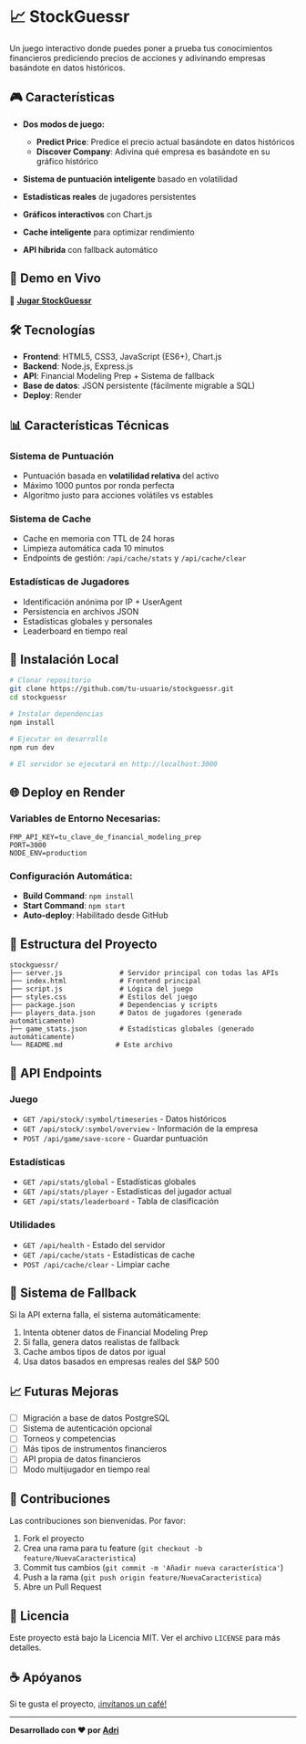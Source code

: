 # 📈 StockGuessr

Un juego interactivo donde puedes poner a prueba tus conocimientos financieros prediciendo precios de acciones y adivinando empresas basándote en datos históricos.

## 🎮 Características

- **Dos modos de juego:**
  - **Predict Price**: Predice el precio actual basándote en datos históricos
  - **Discover Company**: Adivina qué empresa es basándote en su gráfico histórico

- **Sistema de puntuación inteligente** basado en volatilidad
- **Estadísticas reales** de jugadores persistentes
- **Gráficos interactivos** con Chart.js
- **Cache inteligente** para optimizar rendimiento
- **API híbrida** con fallback automático

## 🚀 Demo en Vivo

🔗 **[Jugar StockGuessr](https://tu-app.onrender.com)**

## 🛠 Tecnologías

- **Frontend**: HTML5, CSS3, JavaScript (ES6+), Chart.js
- **Backend**: Node.js, Express.js
- **API**: Financial Modeling Prep + Sistema de fallback
- **Base de datos**: JSON persistente (fácilmente migrable a SQL)
- **Deploy**: Render

## 📊 Características Técnicas

### Sistema de Puntuación
- Puntuación basada en **volatilidad relativa** del activo
- Máximo 1000 puntos por ronda perfecta
- Algoritmo justo para acciones volátiles vs estables

### Sistema de Cache
- Cache en memoria con TTL de 24 horas
- Limpieza automática cada 10 minutos
- Endpoints de gestión: `/api/cache/stats` y `/api/cache/clear`

### Estadísticas de Jugadores
- Identificación anónima por IP + UserAgent
- Persistencia en archivos JSON
- Estadísticas globales y personales
- Leaderboard en tiempo real

## 🔧 Instalación Local

```bash
# Clonar repositorio
git clone https://github.com/tu-usuario/stockguessr.git
cd stockguessr

# Instalar dependencias
npm install

# Ejecutar en desarrollo
npm run dev

# El servidor se ejecutará en http://localhost:3000
```

## 🌐 Deploy en Render

### Variables de Entorno Necesarias:
```
FMP_API_KEY=tu_clave_de_financial_modeling_prep
PORT=3000
NODE_ENV=production
```

### Configuración Automática:
- **Build Command**: `npm install`
- **Start Command**: `npm start`
- **Auto-deploy**: Habilitado desde GitHub

## 📁 Estructura del Proyecto

```
stockguessr/
├── server.js              # Servidor principal con todas las APIs
├── index.html             # Frontend principal
├── script.js              # Lógica del juego
├── styles.css             # Estilos del juego
├── package.json           # Dependencias y scripts
├── players_data.json      # Datos de jugadores (generado automáticamente)
├── game_stats.json        # Estadísticas globales (generado automáticamente)
└── README.md             # Este archivo
```

## 🎯 API Endpoints

### Juego
- `GET /api/stock/:symbol/timeseries` - Datos históricos
- `GET /api/stock/:symbol/overview` - Información de la empresa
- `POST /api/game/save-score` - Guardar puntuación

### Estadísticas
- `GET /api/stats/global` - Estadísticas globales
- `GET /api/stats/player` - Estadísticas del jugador actual
- `GET /api/stats/leaderboard` - Tabla de clasificación

### Utilidades
- `GET /api/health` - Estado del servidor
- `GET /api/cache/stats` - Estadísticas de cache
- `POST /api/cache/clear` - Limpiar cache

## 🔄 Sistema de Fallback

Si la API externa falla, el sistema automáticamente:
1. Intenta obtener datos de Financial Modeling Prep
2. Si falla, genera datos realistas de fallback
3. Cache ambos tipos de datos por igual
4. Usa datos basados en empresas reales del S&P 500

## 📈 Futuras Mejoras

- [ ] Migración a base de datos PostgreSQL
- [ ] Sistema de autenticación opcional
- [ ] Torneos y competencias
- [ ] Más tipos de instrumentos financieros
- [ ] API propia de datos financieros
- [ ] Modo multijugador en tiempo real

## 🤝 Contribuciones

Las contribuciones son bienvenidas. Por favor:

1. Fork el proyecto
2. Crea una rama para tu feature (`git checkout -b feature/NuevaCaracteristica`)
3. Commit tus cambios (`git commit -m 'Añadir nueva característica'`)
4. Push a la rama (`git push origin feature/NuevaCaracteristica`)
5. Abre un Pull Request

## 📄 Licencia

Este proyecto está bajo la Licencia MIT. Ver el archivo `LICENSE` para más detalles.

## ☕ Apóyanos

Si te gusta el proyecto, [¡invítanos un café!](https://buymeacoffee.com/adrifandango)

---

**Desarrollado con ❤️ por [Adri](https://github.com/adri95cadiz)** 
